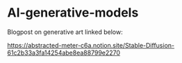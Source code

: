 # AI-generative-models
Blogpost on generative art linked below:

https://abstracted-meter-c6a.notion.site/Stable-Diffusion-61c2b33a3fa14254abe8ea88799e2270
